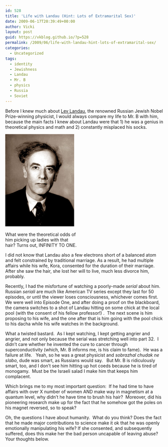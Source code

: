 ```yaml
---
id: 528
title: 'Life with Landau (Hint: Lots of Extramarital Sex)'
date: 2009-06-17T20:39:49+00:00
author: Vicki
layout: post
guid: https://vkblog.github.io/?p=528
permalink: /2009/06/life-with-landau-hint-lots-of-extramarital-sex/
categories:
  - Uncategorized
tags:
  - identity
  - Jewishness
  - Landau
  - Mr. B
  - physics
  - Russia
  - Soviet
---
```

Before I knew much about [Lev Landau](http://en.wikipedia.org/wiki/Lev_Davidovich_Landau), the renowned Russian Jewish Nobel Prize-winning physicist, I would always compare my life to Mr. B with him, because the main facts I knew about Landau were that 1) he was a genius in theoretical physics and math and 2) constantly misplaced his socks.

<div id="attachment_542" style="width: 229px" class="wp-caption aligncenter">
  <a href="https://raw.githubusercontent.com/vkblog/vkblog.github.io/master/public/img/2009/06/landau.gif"><img class="size-full wp-image-542" title="landau" src="https://raw.githubusercontent.com/vkblog/vkblog.github.io/master/public/img/2009/06/landau.gif" alt="landau" width="219" height="292" /></a>
  
  <p class="wp-caption-text">
    What were the theoretical odds of him picking up ladies with that hair? Turns out, INFINITY TO ONE.
  </p>
</div>

<p style="text-align: center;">
  <p>
    I did not know that Landau also a few electrons short of a balanced atom  and felt constrained by traditional marriage. As a result, he had multiple affairs while his wife, Kora, consented for the duration of their marriage.  After she saw the hair, she lost her will to live, much less divorce him, probably.
  </p>
  
  <p>
    Recently, I had the misfortune of watching a poorly-made <em>serial</em> about him.  Russian<em> seriali</em> are much like American TV series except they last for 50 episodes, or until the viewer loses consciousness, whichever comes first.  We were well into Episode One, and after doing a proof on the blackboard, the camera switches to a shot of Landau hitting on some chick at the local pool (with the consent of his fellow professor!) .  The next scene is him proposing to his wife, and the one after that is him going with the pool chick to his dacha while his wife watches in the background.
  </p>
  
  <p>
    What a twisted bastard.  As I kept watching, I kept getting angrier and angrier, and not only because the serial was stretching well into part 32.  I didn&#8217;t care whether he invented the cure to cancer through superconductivity (which, Mr. B informs me, is his claim to fame).  He was a failure at life.   Yeah, so he was a great physicist and <em>sobrazhal chudak ne slabo</em>, dude was smart, as Russians would say.   But Mr. B is ridiculously smart, too, and I don&#8217;t see him hitting up hot coeds because he is tired of monogamy.  Must be the Israeli salad I make him that keeps him complacent.
  </p>
  
  <p>
    Which brings me to my most important question:  If he had time to have affairs with over X number of women AND make way in magnetism at a quantum level, why didn&#8217;t he have time to brush his hair?  Moreover, did his pioneering research make up for the fact that he somehow got the poles on his magnet reversed, so to speak?
  </p>
  
  <p>
    Oh, the questions I have about humanity.  What do you think? Does the fact that he made major contributions to science make it ok that he was openly emotionally manipulating his wife? If she consented, and subsequently suffered, does this make her the bad person uncapable of leaving abuse?   Your thoughts below.
  </p>